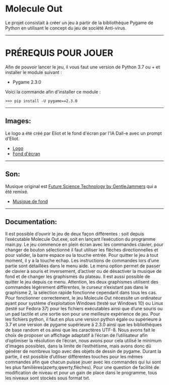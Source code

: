 
<h1>Molecule Out</h1>
 
<p>Le projet consistait à créer un jeu à partir de la bibliothèque Pygame de Python en utilisant le concept du jeu de société Anti-virus.</p>

---

<h1>PRÉREQUIS POUR JOUER</h1>

<p>Afin de pouvoir lancer le jeu, il vous faut une version de Python 3.7 ou + et installer le module suivant :</p>
<ul>
  <li>Pygame 2.3.0</li>
</ul>

<p>Voici la commande afin d'installer ce module :</p>

```
>>> pip install -U pygame==2.3.0
```
---

<h2>Images:</h2>

<p>Le logo a été créé par Eliot et le fond d'écran par l'IA Dall-e avec un prompt d'Eliot.</p>

- [Logo](./images/OUT.png)
- [Fond d'écran](./images/back.png)

---


<h2>Son:</h2>

<p>Musique original est <a href="https://bit.ly/40MW20b">Future Science Technology by GentleJammers</a> qui a été remixé.</p>

- [Musique de fond](./son/Musique_de_fond.mp3) 


---


<h2>Documentation:</h2>

<p>Il est possible d’ouvrir le jeu de deux façon différentes : soit depuis l’exécutable Molecule Out.exe, soit
en lançant l’exécution du programme main.py. Le jeu commence en plein écran avec les commandes
clavier, pour changer de bouton sélectionné il faut utiliser les flèches directionnelles et pour valider, la
barre espace ou la touche entrée. Pour quitter le jeu à tout moment, il y a la touche echap. Les
instructions de commandes lors d’une partie sont détaillées dans le menu aide.
Le menu option permet de passer de clavier à souris et inversement, d’activer ou de désactiver la
musique de fond et de changer les graphismes du plateau. Il est aussi possible de quitter le jeu depuis
ce menu.
Attention, les deux graphismes utilisent des commandes légèrement différentes, le curseur n’existant
pas dans le graphisme 2, la sélection rapide fonctionne cependant dans tous les cas.
Pour fonctionner correctement, le jeu Molecule Out nécessite un ordinateur ayant pour système
d’exploitation Windows (testé sur Windows 10) ou Linux (testé sur Fedora 37) pour les fichiers
exécutables ainsi que d’une souris ou un pad tactile et une sortie son pour une meilleure expérience de
jeu. Pour les fichiers python, il faut en plus une version python égale ou supérieure à 3.7 et une version
de pygame supérieure à 2.3.0 ainsi que les bibliothèques de base random et os ainsi que les caractères
UTF-8.
Nous avons fait le choix de proposer un affichage adaptatif à l’écran de l’utilisateur afin d’optimiser la
résolution de l’écran, nous avons pour cela utilisé le minimum d’images possibles, dans la limite de
l’esthétisme, mais avons donc dû générer de nombreux logo avec des objets de dessin de pygame.
Durant la partie, il est possible d’utiliser différentes touches pour les mêmes commandes afin que
chacun puisse jouer avec les commandes qui lui sont les plus familières(azerty,qwerty,flèches).
Pour une question de facilité de modification de niveau et pour un gain de place dans le programme,
tous les niveaux sont stockés sous format txt.</p>

